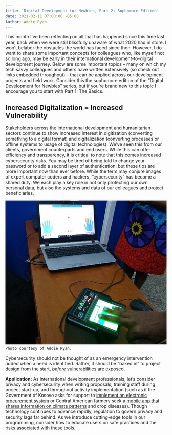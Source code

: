 ```yaml
---
title: 'Digital Development for Newbies, Part 2: Sophomore Edition'
date: 2021-02-11 07:00:00 -05:00
Author: Addie Ryan
---
```


This month I’ve been reflecting on all that has happened since this time last year, back when we were still blissfully unaware of what 2020 had in store. I won’t belabor the obstacles the world has faced since then. However, I do want to share some important concepts for colleagues who, like myself not so long ago, may be early in their international development-to-digital development journey. Below are some important topics – many on which my tech savvy colleagues and others have written extensively (so check out links embedded throughout) – that can be applied across our development projects and field work. Consider this the sophomore edition of the “Digital Development for Newbies” series, but if you’re brand new to this topic I encourage you to start with Part 1: The Basics.

<!--more-->

## Increased Digitalization = Increased Vulnerability

Stakeholders across the international development and humanitarian sectors continue to show increased interest in digitization (converting something to a digital format) and digitalization (converting processes or offline systems to usage of digital technologies). We’ve seen this from our clients, government counterparts and end users. While this can offer efficiency and transparency, it is critical to note that this comes increased cybersecurity risks. You may be tired of being told to change your password or to add a second layer of authentication, but these tips are more important now than ever before. While the term may conjure images of expert computer coders and hackers, “cybersecurity” has become a shared duty. We each play a key role in not only protecting our own personal data, but also the systems and data of our colleagues and project beneficiaries.

![IMG_20200223_104757489_resize.jpg](/uploads/IMG_20200223_104757489_resize.jpg)`Photo courtesy of Addie Ryan.`

Cybersecurity should not be thought of as an emergency intervention added when a need is identified. Rather, it should be “baked in” to project design from the start, *before* vulnerabilities are exposed.

**Application:** As international development professionals, let’s consider privacy and cybersecurity when writing proposals, training staff during project start-up, and throughout activity implementation (such as if the Government of Kosovo asks for support to [implement an electronic procurement system](https://www.dai.com/our-work/projects/kosovo-transparent-effective-and-accountable-municipalities-team) or Central American farmers seek a [mobile app that shares information on climate patterns](https://assetify-dai.com/pdfs/digital-coffee-cloud-eng.pdf) and crop diseases). Though technology continues to advance rapidly, regulation to govern privacy and security lags far behind. As we introduce cutting-edge tools in our programming, consider how to educate users on safe practices and the risks associated with these tools.